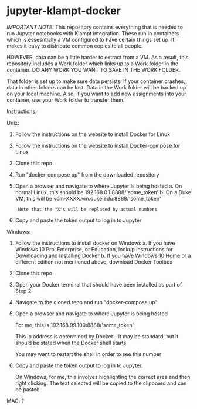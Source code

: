 # jupyter-klampt-docker

*IMPORTANT NOTE:*
This repository contains everything that is needed to run Jupyter notebooks with Klampt integration.
These run in containers which is essesntially a VM configured to have certain things set up. 
It makes it easy to distribute common copies to all people. 

HOWEVER, data can be a little harder to extract from a VM. 
As a result, this repository includes a Work folder which links up to a Work folder in the container.
DO ANY WORK YOU WANT TO SAVE IN THE WORK FOLDER.

That folder is set up to make sure data persists. If your container crashes, data in other folders can be lost. Data in the Work folder will be backed up on your local machine. Also, if you want to add new assignments into your container, use your Work folder to transfer them. 

Instructions:

Unix:
1. Follow the instructions on the website to install Docker for Linux 
2. Follow the instructions on the website to install Docker-compose for Linux
3. Clone this repo
4. Run "docker-compose up" from the downloaded repository
5. Open a browser and navigate to where Jupyter is being hosted
    a. On normal Linux, this should be 192.168.0.1:8888/'some_token'
    b. On a Duke VM, this will be vcm-XXXX.vm.duke.edu:8888/'some_token'
    
        Note that the "X"s will be replaced by actual numbers
6. Copy and paste the token output to log in to Jupyter 

Windows:
1. Follow the instructions to install docker on Windows
    a. If you have Windows 10 Pro, Enterprise, or Education, lookup instructions for Downloading and Installing Docker
    b. If you have Windows 10 Home or a different edition not mentioned above, download Docker Toolbox
2. Clone this repo
3. Open your Docker terminal that should have been installed as part of Step 2
4. Navigate to the cloned repo and run "docker-compose up" 
5. Open a browser and navigate to where Jupyter is being hosted

    For me, this is 192.168.99.100:8888/'some_token'
    
    This ip address is determined by Docker - it may be standard, but it should be stated when the Docker shell starts
    
    You may want to restart the shell in order to see this number
6. Copy and paste the token output to log in to Jupyter.

    On Windows, for me, this involves highlighting the correct area and then right clicking. The text selected will be copied to the clipboard and can be pasted

MAC:
?
